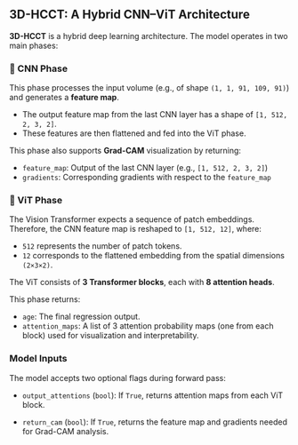 ## 3D-HCCT: A Hybrid CNN–ViT Architecture

**3D-HCCT** is a hybrid deep learning architecture. The model operates in two main phases:

### 🔹 CNN Phase

This phase processes the input volume (e.g., of shape `(1, 1, 91, 109, 91)`) and generates a **feature map**.

* The output feature map from the last CNN layer has a shape of `[1, 512, 2, 3, 2]`.
* These features are then flattened and fed into the ViT phase.

This phase also supports **Grad-CAM** visualization by returning:

* `feature_map`: Output of the last CNN layer (e.g., `[1, 512, 2, 3, 2]`)
* `gradients`: Corresponding gradients with respect to the `feature_map`

### 🔹 ViT Phase

The Vision Transformer expects a sequence of patch embeddings. Therefore, the CNN feature map is reshaped to `[1, 512, 12]`, where:

* `512` represents the number of patch tokens.
* `12` corresponds to the flattened embedding from the spatial dimensions `(2×3×2)`.

The ViT consists of **3 Transformer blocks**, each with **8 attention heads**.

This phase returns:

* `age`: The final regression output.
* `attention_maps`: A list of 3 attention probability maps (one from each block) used for visualization and interpretability.



### Model Inputs

The model accepts two optional flags during forward pass:

* `output_attentions` (`bool`):
  If `True`, returns attention maps from each ViT block.

* `return_cam` (`bool`):
  If `True`, returns the feature map and gradients needed for Grad-CAM analysis.